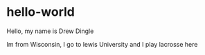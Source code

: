 # hello-world

Hello, my name is Drew Dingle

Im from Wisconsin, I go to lewis University and I play lacrosse here 
